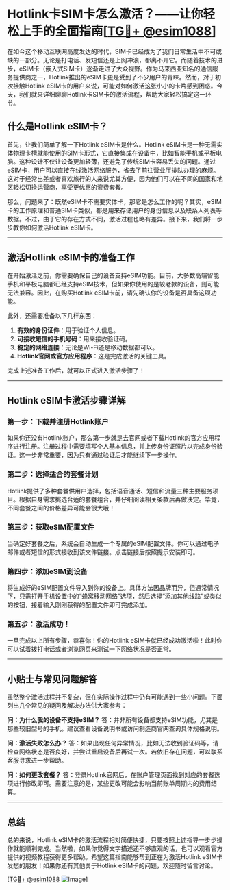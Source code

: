 # Hotlink卡SIM卡怎么激活？——让你轻松上手的全面指南[[TG💪+ @esim1088](https://t.me/s/esim1088)]

在如今这个移动互联网高度发达的时代，SIM卡已经成为了我们日常生活中不可或缺的一部分。无论是打电话、发短信还是上网冲浪，都离不开它。而随着技术的进步，eSIM卡（嵌入式SIM卡）逐渐走进了大众视野。作为马来西亚知名的通信服务提供商之一，Hotlink推出的eSIM卡更是受到了不少用户的青睐。然而，对于初次接触Hotlink eSIM卡的用户来说，可能对如何激活这张小小的卡片感到困惑。今天，我们就来详细聊聊Hotlink卡SIM卡的激活流程，帮助大家轻松搞定这一环节。

## 什么是Hotlink eSIM卡？

首先，让我们简单了解一下Hotlink eSIM卡是什么。Hotlink eSIM卡是一种无需实体物理卡槽就能使用的SIM卡形式，它直接集成在设备中，比如智能手机或平板电脑。这种设计不仅让设备更加轻薄，还避免了传统SIM卡容易丢失的问题。通过eSIM卡，用户可以直接在线激活网络服务，省去了前往营业厅排队办理的麻烦。这对于经常出差或者喜欢旅行的人来说尤其方便，因为他们可以在不同的国家和地区轻松切换运营商，享受更优惠的资费套餐。

那么，问题来了：既然eSIM卡不需要实体卡，那它是怎么工作的呢？其实，eSIM卡的工作原理和普通SIM卡类似，都是用来存储用户的身份信息以及联系人列表等数据。不过，由于它的存在方式不同，激活过程也略有差异。接下来，我们将一步步教你如何激活Hotlink eSIM卡。

---

## 激活Hotlink eSIM卡的准备工作

在开始激活之前，你需要确保自己的设备支持eSIM功能。目前，大多数高端智能手机和平板电脑都已经支持eSIM技术，但如果你使用的是较老款的设备，则可能无法兼容。因此，在购买Hotlink eSIM卡前，请先确认你的设备是否具备这项功能。

此外，还需要准备以下几样东西：
1. **有效的身份证件**：用于验证个人信息。
2. **可接收短信的手机号码**：用来接收验证码。
3. **稳定的网络连接**：无论是Wi-Fi还是移动数据都可以。
4. **Hotlink官网或官方应用程序**：这是完成激活的关键工具。

完成上述准备工作后，就可以正式进入激活步骤了！

---

## Hotlink eSIM卡激活步骤详解

### 第一步：下载并注册Hotlink账户
如果你还没有Hotlink账户，那么第一步就是去官网或者下载Hotlink的官方应用程序进行注册。注册过程中需要填写个人基本信息，并上传身份证照片以完成身份验证。这一步非常重要，因为只有通过验证后才能继续下一步操作。

### 第二步：选择适合的套餐计划
Hotlink提供了多种套餐供用户选择，包括语音通话、短信和流量三种主要服务项目。根据自身需求挑选合适的套餐组合，并仔细阅读相关条款后再做决定。毕竟，不同套餐之间的价格差异可能会很大哦！

### 第三步：获取eSIM配置文件
当确定好套餐之后，系统会自动生成一个专属的eSIM配置文件。你可以通过电子邮件或者短信的形式接收到该文件链接。点击链接后按照提示安装即可。

### 第四步：添加eSIM到设备
将生成好的eSIM配置文件导入到你的设备上。具体方法因品牌而异，但通常情况下，只需打开手机设置中的“蜂窝移动网络”选项，然后选择“添加其他线路”或类似的按钮，接着输入刚刚获得的配置文件即可完成添加。

### 第五步：激活成功！
一旦完成以上所有步骤，恭喜你！你的Hotlink eSIM卡就已经成功激活啦！此时你可以试着拨打电话或者浏览网页来测试一下网络状况是否正常。

---

## 小贴士与常见问题解答

虽然整个激活过程并不复杂，但在实际操作过程中仍有可能遇到一些小问题。下面列出几个常见的疑问及解决办法供大家参考：

**问：为什么我的设备不支持eSIM？**
答：并非所有设备都支持eSIM功能，尤其是那些较旧型号的手机。建议查看设备说明书或访问制造商官网查询具体规格说明。

**问：激活失败怎么办？**
答：如果出现任何异常情况，比如无法收到验证码等，请检查网络状态是否良好，并尝试重启设备后再试一次。若依旧存在问题，可以联系客服寻求进一步帮助。

**问：如何更改套餐？**
答：登录Hotlink官网后，在账户管理页面找到对应的套餐选项进行修改即可。需要注意的是，某些更改可能会影响当前账单周期内的费用结算。

---

## 总结

总的来说，Hotlink eSIM卡的激活流程相对简便快捷，只要按照上述指导一步步操作就能顺利完成。当然啦，如果你觉得文字描述还不够直观的话，也可以观看官方提供的视频教程获得更多帮助。希望这篇指南能够帮到正在为激活Hotlink eSIM卡发愁的朋友！如果你还有其他关于Hotlink eSIM卡的问题，欢迎随时留言讨论。

[[TG💪+ @esim1088](https://t.me/s/esim1088) ![Image](https://i.postimg.cc/4NQfJmqS/Snipaste-2025-05-13-00-14-12.png)]